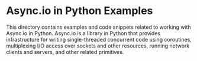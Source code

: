 # Async.io in Python Examples

This directory contains examples and code snippets related to working with Async.io in Python. Async.io is a library in Python that provides infrastructure for writing single-threaded concurrent code using coroutines, multiplexing I/O access over sockets and other resources, running network clients and servers, and other related primitives.
